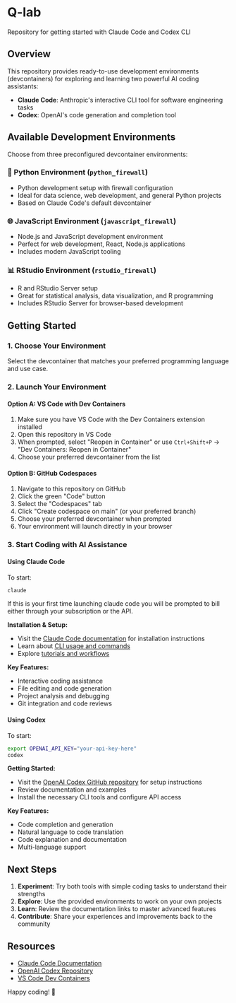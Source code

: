 # Q-lab
Repository for getting started with Claude Code and Codex CLI

## Overview
This repository provides ready-to-use development environments (devcontainers) for exploring and learning two powerful AI coding assistants:
- **Claude Code**: Anthropic's interactive CLI tool for software engineering tasks
- **Codex**: OpenAI's code generation and completion tool

## Available Development Environments

Choose from three preconfigured devcontainer environments:

### 🐍 Python Environment (`python_firewall`)
- Python development setup with firewall configuration
- Ideal for data science, web development, and general Python projects
- Based on Claude Code's default devcontainer

### 🌐 JavaScript Environment (`javascript_firewall`) 
- Node.js and JavaScript development environment
- Perfect for web development, React, Node.js applications
- Includes modern JavaScript tooling

### 📊 RStudio Environment (`rstudio_firewall`)
- R and RStudio Server setup
- Great for statistical analysis, data visualization, and R programming
- Includes RStudio Server for browser-based development

## Getting Started

### 1. Choose Your Environment
Select the devcontainer that matches your preferred programming language and use case.

### 2. Launch Your Environment

#### Option A: VS Code with Dev Containers
1. Make sure you have VS Code with the Dev Containers extension installed
2. Open this repository in VS Code
3. When prompted, select "Reopen in Container" or use `Ctrl+Shift+P` → "Dev Containers: Reopen in Container"
4. Choose your preferred devcontainer from the list

#### Option B: GitHub Codespaces
1. Navigate to this repository on GitHub
2. Click the green "Code" button
3. Select the "Codespaces" tab
4. Click "Create codespace on main" (or your preferred branch)
5. Choose your preferred devcontainer when prompted
6. Your environment will launch directly in your browser

### 3. Start Coding with AI Assistance

#### Using Claude Code

To start:
```bash
claude
```

If this is your first time launching claude code you will be prompted to bill either through your subscription or the API.

**Installation & Setup:**
- Visit the [Claude Code documentation](https://docs.anthropic.com/en/docs/claude-code/overview) for installation instructions
- Learn about [CLI usage and commands](https://docs.anthropic.com/en/docs/claude-code/cli-usage)
- Explore [tutorials and workflows](https://docs.anthropic.com/en/docs/claude-code/tutorials)

**Key Features:**
- Interactive coding assistance
- File editing and code generation
- Project analysis and debugging
- Git integration and code reviews

#### Using Codex
To start:
```bash
export OPENAI_API_KEY="your-api-key-here"
codex
```

**Getting Started:**
- Visit the [OpenAI Codex GitHub repository](https://github.com/openai/codex) for setup instructions
- Review documentation and examples
- Install the necessary CLI tools and configure API access

**Key Features:**
- Code completion and generation
- Natural language to code translation
- Code explanation and documentation
- Multi-language support

## Next Steps

1. **Experiment**: Try both tools with simple coding tasks to understand their strengths
2. **Explore**: Use the provided environments to work on your own projects
3. **Learn**: Review the documentation links to master advanced features
4. **Contribute**: Share your experiences and improvements back to the community

## Resources

- [Claude Code Documentation](https://docs.anthropic.com/en/docs/claude-code)
- [OpenAI Codex Repository](https://github.com/openai/codex)
- [VS Code Dev Containers](https://code.visualstudio.com/docs/devcontainers/containers)

Happy coding! 🚀
